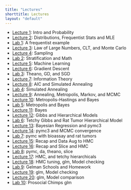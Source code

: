 ```yaml
---
title: "Lectures"
shorttitle: Lectures
layout: "default"
---
```


- [Lecture 1](lecture1.html): Intro and Probability
- [Lecture 2](lecture2.html): Distributions, Frequentist Stats and MLE
- [Lab 1](lab1.html): A frequentist example
- [Lecture 3](lecture3.html): Law of Large Numbers, CLT, and Monte Carlo
- [Lecture 4](lecture4.html): Sampling
- [Lab 2](lab2.html): Stratification and Math
- [Lecture 5](lecture5.html): Machine Learning
- [Lecture 6](lecture6.html): Gradient Descent
- [Lab 3](lab3.html): Theano, GD, and SGD
- [Lecture 7](lecture7.html): Information Theory
- [Lecture 8](lecture8.html): AIC and Simulated Annealing
- [Lab 4](lab4.html): Simulated Annealing
- [Lecture 9](lecture9.html): Annealing, Metropolis, Markov, and MCMC
- [Lecture 10](lecture10.html): Metropolis-Hastings and Bayes
- [Lab 5](lab5.html): Metropolis and Bayes
- [Lecture 11](lecture11.html): Bayes
- [Lecture 12](lecture12.html): Gibbs and Hierarchical Models
- [Lab 6](lab6.html): Tetchy Gibbs and Rat Tumor Hierarchical Model
- [Lecture 13](lecture13.html): Bayesian Regression and pymc3
- [Lecture 14](lecture14.html): pymc3 and MCMC convergence
- [Lab 7](lab7.html): pymc with bioassay and rat tumors
- [Lecture 15](lecture15.html): Recap and Data Aug to HMC
- [Lecture 16](lecture16.html): Recap and Slice and HMC
- [Lab 8](lab8.html): pymc, da, theano, slice
- [Lecture 17](lecture17.html): HMC, and tetchy hierarchicals
- [Lecture 18](lecture18.html): HMC tuning, glm, Model checking
- [Lab 9](lab9.html): Gelman Schools and Homework
- [Lecture 19](lecture19.html): glm, Model checking
- [Lecture 20](lecture20.html): glm, Model comparison
- [Lab 10](lab10.html): Prosocial Chimps glm

